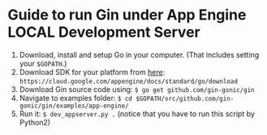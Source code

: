 # Guide to run Gin under App Engine LOCAL Development Server

1. Download, install and setup Go in your computer. (That includes setting your `$GOPATH`.)
2. Download SDK for your platform from [here](https://cloud.google.com/appengine/docs/standard/go/download): `https://cloud.google.com/appengine/docs/standard/go/download`
3. Download Gin source code using: `$ go get github.com/gin-gonic/gin`
4. Navigate to examples folder: `$ cd $GOPATH/src/github.com/gin-gonic/gin/examples/app-engine/`
5. Run it: `$ dev_appserver.py .` (notice that you have to run this script by Python2)

